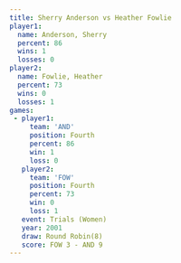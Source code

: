 ```yaml
---
title: Sherry Anderson vs Heather Fowlie
player1:                
  name: Anderson, Sherry
  percent: 86           
  wins: 1               
  losses: 0             
player2:                
  name: Fowlie, Heather 
  percent: 73           
  wins: 0               
  losses: 1             
games:
 - player1:          
     team: 'AND'     
     position: Fourth
     percent: 86     
     win: 1          
     loss: 0         
   player2:          
     team: 'FOW'     
     position: Fourth
     percent: 73     
     win: 0          
     loss: 1         
   event: Trials (Women)
   year: 2001           
   draw: Round Robin(8) 
   score: FOW 3 - AND 9 
---
```

